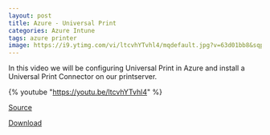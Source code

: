 ```yaml
---
layout: post
title: Azure - Universal Print
categories: Azure Intune
tags: azure printer
image: https://i9.ytimg.com/vi/ltcvhYTvhl4/mqdefault.jpg?v=63d01bb8&sqp=CJy8q68G&rs=AOn4CLA5euRtJ0lEFNGNk00vggjoN3Yy6Q
---
```


In this video we will be configuring Universal Print in Azure and install a Universal Print Connector on our printserver.

{% youtube "https://youtu.be/ltcvhYTvhl4" %}

[Source](https://learn.microsoft.com/en-us/universal-print/fundamentals/universal-print-getting-started)

[Download](https://aka.ms/UPConnector)


